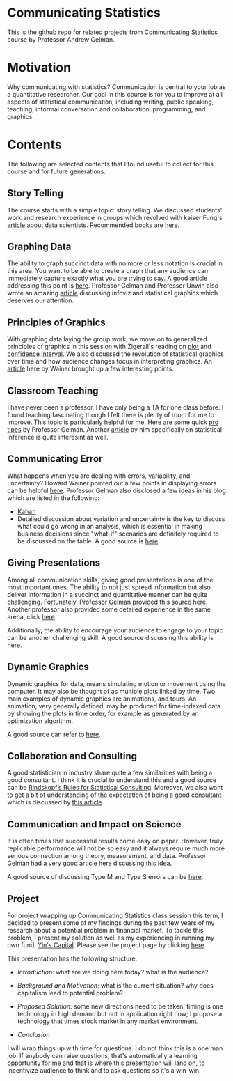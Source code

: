 # Communicating Statistics

This is the github repo for related projects from Communicating Statistics course by Professor Andrew Gelman.

# Motivation

Why communicating with statistics? Communication is central to your job as a quantitative researcher. Our goal in this course is for you to improve at all aspects of statistical communication, including writing, public speaking, teaching, informal conversation and collaboration, programming, and graphics.

# Contents

The following are selected contents that I found useful to collect for this course and for future generations.

## Story Telling

The course starts with a simple topic: story telling. We discussed students' work and research experience in groups which revolved with kaiser Fung's [article](https://junkcharts.typepad.com/numbersruleyourworld/2011/11/three-hours-in-the-life-of-a-glorified-data-scientist.html) about data scientists. Recommended books are [here](https://fivebooks.com/best-books/andrew-gelman-on-statistics/).

## Graphing Data

The ability to graph succinct data with no more or less notation is crucial in this area. You want to be able to create a graph that any audience can immediately capture exactly what you are trying to say. A good article addressing this point is [here](https://statmodeling.stat.columbia.edu/2012/12/06/one-more-graphics-principle-for-stephen-kosslyn-theres-no-need-to-cram-everything-into-a-single-plot/). Professor Gelman and Professor Unwin also wrote an amazing [article](http://www.stat.columbia.edu/~gelman/research/published/vis14.pdf) discussing infoviz and statistical graphics which deserves our attention.

## Principles of Graphics

With graphing data laying the group work, we move on to generalized principles of graphics in this session with Zigerall's reading on [plot](https://www.ljzigerell.com/?p=1891) and [confidence interval](https://www.ljzigerell.com/?p=1916). We also discussed the revolution of statistical graphics over time and how audience changes focus in interpreting graphics. An [article](http://www.stat.columbia.edu/~gelman/communication/Wainer2009.pdf) here by Wainer brought up a few interesting points.

## Classroom Teaching

I have never been a professor. I have only being a TA for one class before. I found teaching fascinating though I felt there is plenty of room for me to improve. This topic is particularly helpful for me. Here are some quick [pro tipes](https://statmodeling.stat.columbia.edu/2014/08/18/quick-disorganzed-tips-classroom-teaching/) by Professor Gelman. Another [article](https://statmodeling.stat.columbia.edu/2009/08/06/how_to_design_a/) by him specifically on statistical inference is quite interesint as well.

## Communicating Error

What happens when you are dealing with errors, variability, and uncertainty? Howard Wainer pointed out a few points in displaying errors can be helpful [here](http://www.stat.columbia.edu/~gelman/communication/Wainer1996.pdf/). Professor Gelman also disclosed a few ideas in his blog which are listed in the following:

- [Kahan](https://statmodeling.stat.columbia.edu/2014/11/25/almost-inadvertently-followed-dan-kahans-principles-class-today/)
- Detailed discussion about variation and uncertainty is the key to discuss what could go wrong in an analysis, which is essential in making business decisions since "what-if" scenarios are definitely required to be discussed on the table. A good source is [here](http://www.stat.columbia.edu/~gelman/research/published/bayes_management.pdf).

## Giving Presentations

Among all communication skills, giving good presentations is one of the most important ones. The ability to not just spread information but also deliver information in a succinct and quantitative manner can be quite challenging. Fortunately, Professor Gelman provided this source [here](https://statmodeling.stat.columbia.edu/2014/12/01/quick-tips-giving-research-presentations/). Another professor also provided some detailed experience in the same arena, click [here](http://www.stat.columbia.edu/~gelman/communication/Wainer2009.pdf).

Additionally, the ability to encourage your audience to engage to your topic can be another challenging skill. A good source discussing this ability is [here](https://statmodeling.stat.columbia.edu/2009/04/21/w_bradford_pale/).

## Dynamic Graphics

Dynamic graphics for data, means simulating motion or movement using the computer. It may also be thought of as multiple plots linked by time. Two main examples of dynamic graphics are animations, and tours. An animation, very generally defined, may be produced for time-indexed data by showing the plots in time order, for example as generated by an optimization algorithm.

A good source can refer to [here](http://download.gsb.bund.de/BIB/global_flow/).

## Collaboration and Consulting

A good statistician in industry share quite a few similarities with being a good consultant. I think it is crucial to understand this and a good source can be [Rindskopf’s Rules for Statistical Consulting](https://statmodeling.stat.columbia.edu/2008/01/25/rindskopfs_rule/). Moreover, we also want to get a bit of understanding of the expectation of being a good consultant which is discussed by [this article](https://statmodeling.stat.columbia.edu/2012/11/29/what-is-expected-of-a-consultant/).

## Communication and Impact on Science

It is often times that successful results come easy on paper. However, truly replicable performance will not be so easy and it always require much more serious connection among theory, measurement, and data. Professor Gelman had a very good article [here](http://www.stat.columbia.edu/~gelman/research/published/incrementalism_3.pdf) discussing this idea. 

A good source of discussing Type M and Type S errors can be [here](https://alexanderetz.com/2015/05/21/type-s-and-type-m-errors/).

## Project

For project wrapping up Communicating Statistics class session this term, I decided to present some of my findings during the past few years of my research about a potential problem in financial market. To tackle this problem, I present my solution as well as my experiencing in running my own fund, [Yin's Capital](https://yinscapital.com/). Please see the project page by clicking [here](https://github.com/yiqiao-yin/Communicating-Statistics/tree/master/Project). 

This presentation has the following structure:

- *Introduction*: what are we doing here today? what is the audience?

- *Background and Motivation*: what is the current situation? why does capitalism lead to potential problem?

- *Proposed Solution*: some new directions need to be taken: timing is one technology in high demand but not in application right now; I propose a technology that times stock market in any market environment.

- *Conclusion*

I will wrap things up with time for questions. I do not think this is a one man job. If anybody can raise questions, that's automatically a learning opportunity for me and that is where this presentation will land on, to incentivize audience to think and to ask questions so it's a win-win.
